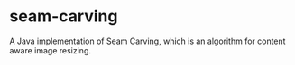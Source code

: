# seam-carving
A Java implementation of Seam Carving, which is an algorithm for content aware image resizing.
